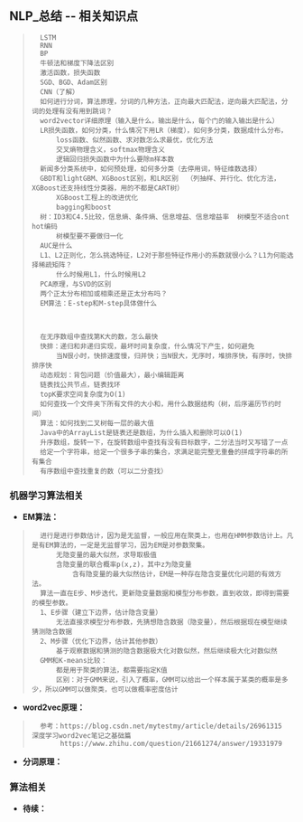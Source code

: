 ## NLP_总结 -- 相关知识点
>       LSTM
>       RNN
>       BP
>       牛顿法和梯度下降法区别
>       激活函数，损失函数
>       SGD、BGD、Adam区别
>       CNN（了解）
>       如何进行分词，算法原理，分词的几种方法，正向最大匹配法，逆向最大匹配法，分词的处理有没有用到跳词？
>       word2vector详细原理（输入是什么，输出是什么，每个门的输入输出是什么）
>       LR损失函数，如何分类，什么情况下用LR（梯度），如何多分类，数据成什么分布，
>           loss函数、似然函数、求对数怎么求最优，优化方法
>           交叉熵物理含义，softmax物理含义
>           逻辑回归损失函数中为什么要除m样本数
>       新闻多分类系统中，如何预处理，如何多分类（去停用词，特征维数选择）
>       GBDT和lightGBM、XGBoost区别，和LR区别  （列抽样、并行化、优化方法，XGBoost还支持线性分类器，用的不都是CART树）
>           XGBoost工程上的改进优化
>           bagging和boost
>       树：ID3和C4.5比较，信息熵、条件熵、信息增益、信息增益率  树模型不适合ont hot编码
>           树模型要不要做归一化
>       AUC是什么
>       L1、L2正则化，怎么挑选特征，L2对于那些特征作用小的系数就很小么？L1为何能选择稀疏矩阵？
>           什么时候用L1，什么时候用L2
>       PCA原理，与SVD的区别
>       两个正太分布相加或相乘还是正太分布吗？
>       EM算法：E-step和M-step具体做什么
>
>
>
>       在无序数组中查找第K大的数，怎么最快
>       快排：递归和非递归实现，最坏时间复杂度，什么情况下产生，如何避免
>           当N很小时，快排速度慢，归并快；当N很大，无序时，堆排序快，有序时，快排排序快
>       动态规划：背包问题（价值最大），最小编辑距离
>       链表找公共节点，链表找环
>       topK要求空间复杂度为O(1)
>       如何查找一个文件夹下所有文件的大小和，用什么数据结构（树，后序遍历节约时间）
>       算法：如何找到二叉树每一层的最大值
>       Java中的ArrayList是链表还是数组，为什么插入和删除可以O(1)
>       升序数组，旋转一下，在旋转数组中查找有没有目标数字，二分法当时又写错了一点
>       给定一个字符串，给定一个很多子串的集合，求满足能完整无重叠的拼成字符串的所有集合
>       有序数组中查找重复的数（可以二分查找）
>
>

### 机器学习算法相关
- **EM算法：**
>       进行是进行参数估计，因为是无监督，一般应用在聚类上，也用在HMM参数估计上。凡是有EM算法的，一定是无监督学习，因为EM是对参数聚集。
>           无隐变量的最大似然，求导取极值
>           含隐变量的联合概率p(x,z)，其中z为隐变量
>               含有隐变量的最大似然估计，EM是一种存在隐含变量优化问题的有效方法。
>       算法一直在E步、M步迭代，更新隐变量数据和模型分布参数，直到收敛，即得到需要的模型参数。
>       1、E步骤（建立下边界，估计隐含变量）
>           无法直接求模型分布参数，先猜想隐含数据（隐变量），然后根据现在模型继续猜测隐含数据
>       2、M步骤（优化下边界，估计其他参数）
>           基于观察数据和猜测的隐含数据极大化对数似然，然后继续极大化对数似然
>       GMM和K-means比较：
>           都是用于聚类的算法，都需要指定K值
>           区别：对于GMM来说，引入了概率，GMM可以给出一个样本属于某类的概率是多少，所以GMM可以做聚类，也可以做概率密度估计
>

- **word2vec原理：**
>       参考：https://blog.csdn.net/mytestmy/article/details/26961315  深度学习word2vec笔记之基础篇
>            https://www.zhihu.com/question/21661274/answer/19331979
>
>
>
>
>
>
>
>

- **分词原理：**
>
>
>
>
>
>
>
>
>
>
>
>
>
>
>
>
>
>
>
>
>
>
>

### 算法相关
>
>
>
>
>
>
>
>
>
>
>
>
>
>
>
>
>
>
>
>
>
>
>
>
>
>
>
>
>
>

- **待续：**
>
>
>
>
>
>
>
>
>
>
>
>
>
>
>
>
>
>
>
>
